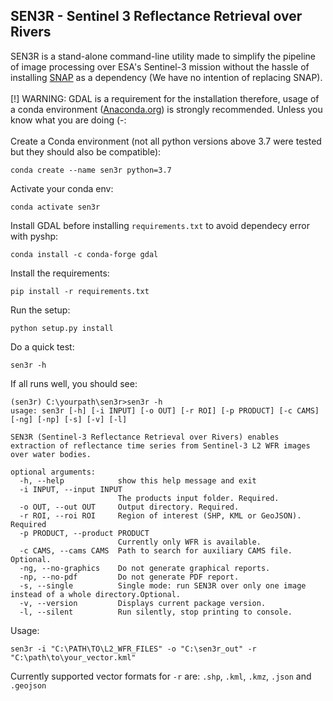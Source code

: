 ## SEN3R - Sentinel 3 Reflectance Retrieval over Rivers

SEN3R is a stand-alone command-line utility made to simplify the pipeline of image 
processing over ESA's Sentinel-3 mission without the hassle of installing [SNAP](https://step.esa.int/main/toolboxes/snap/) as a dependency 
(We have no intention of replacing SNAP). 
<br>
<br>
[!] WARNING: GDAL is a requirement for the installation therefore, 
usage of a conda environment 
([Anaconda.org](https://www.anaconda.com/products/individual)) 
is strongly recommended. Unless you know what you are doing (-:
<br>
<br>
Create a Conda environment (not all python versions above 3.7 were tested but they should also be compatible):
```
conda create --name sen3r python=3.7
```
Activate your conda env:
```
conda activate sen3r
```
Install GDAL before installing `requirements.txt` to avoid dependecy error with pyshp:
```
conda install -c conda-forge gdal
```
Install the requirements:
```
pip install -r requirements.txt
```
Run the setup:
```
python setup.py install 
```
Do a quick test:
```
sen3r -h 
```
If all runs well, you should see:
```
(sen3r) C:\yourpath\sen3r>sen3r -h
usage: sen3r [-h] [-i INPUT] [-o OUT] [-r ROI] [-p PRODUCT] [-c CAMS] [-ng] [-np] [-s] [-v] [-l]

SEN3R (Sentinel-3 Reflectance Retrieval over Rivers) enables extraction of reflectance time series from Sentinel-3 L2 WFR images over water bodies.

optional arguments:
  -h, --help            show this help message and exit
  -i INPUT, --input INPUT
                        The products input folder. Required.
  -o OUT, --out OUT     Output directory. Required.
  -r ROI, --roi ROI     Region of interest (SHP, KML or GeoJSON). Required
  -p PRODUCT, --product PRODUCT
                        Currently only WFR is available.
  -c CAMS, --cams CAMS  Path to search for auxiliary CAMS file. Optional.
  -ng, --no-graphics    Do not generate graphical reports.
  -np, --no-pdf         Do not generate PDF report.
  -s, --single          Single mode: run SEN3R over only one image instead of a whole directory.Optional.
  -v, --version         Displays current package version.
  -l, --silent          Run silently, stop printing to console.

```
Usage:
```
sen3r -i "C:\PATH\TO\L2_WFR_FILES" -o "C:\sen3r_out" -r "C:\path\to\your_vector.kml"
```
Currently supported vector formats for `-r` are: `.shp`, `.kml`, `.kmz`, `.json` and `.geojson`
